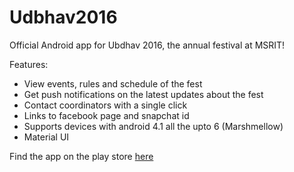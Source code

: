 # Udbhav2016

Official Android app for Ubdhav 2016, the annual festival at MSRIT!

Features:
<ul>
<li>View events, rules and schedule of the fest </li>
<li>Get push notifications on the latest updates about the fest</li>
<li> Contact coordinators with a single click </li>
<li> Links to facebook page and snapchat id </li>
<li> Supports devices with android 4.1 all the upto 6 (Marshmellow) </li>
<li> Material UI </li>
</ul>

Find the app on the play store <a href="https://play.google.com/store/apps/details?id=com.msrit.abhilash.udbhavtake1">here</a>
